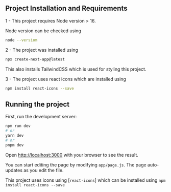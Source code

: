 ## Project Installation and Requirements

1 - This project requires Node version > 16.

Node version can be checked using 
``` bash
node --versiom
```

2 - The project was installed using

```bash
npx create-next-app@latest
```

This also installs TailwindCSS which is used for styling this project.

3 - The project uses react icons which are installed using

```bash
npm install react-icons --save
```
  
## Running the project

First, run the development server:

```bash
npm run dev
# or
yarn dev
# or
pnpm dev
```

Open [http://localhost:3000](http://localhost:3000) with your browser to see the result.

You can start editing the page by modifying `app/page.js`. The page auto-updates as you edit the file.

This project uses icons using [`react-icons`] which can be installed using `npm install react-icons --save`

